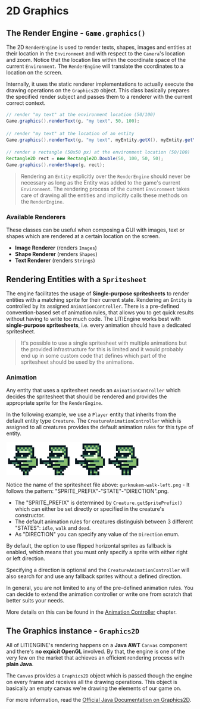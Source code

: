# 2D Graphics

## The Render Engine - `Game.graphics()`

The 2D `RenderEngine` is used to render texts, shapes, images and entities at their location in the `Environment` and with respect to the `Camera`'s location and zoom. Notice that the location lies within the coordinate space of the current `Environment`. The `RenderEngine` will translate the coordinates to a location on the screen.

Internally, it uses the static renderer implementations to actually execute the drawing operations on the `Graphics2D` object. This class basically prepares the specified render subject and passes them to a renderer with the current correct context.

```java
// render "my text" at the environment location (50/100)
Game.graphics().renderText(g, "my text", 50, 100);

// render "my text" at the location of an entity
Game.graphics().renderText(g, "my text", myEntity.getX(), myEntity.getY());

// render a rectangle (50x50 px) at the environment location (50/100)
Rectangle2D rect = new Rectangle2D.Double(50, 100, 50, 50);
Game.graphics().renderShape(g, rect);
```

> Rendering an `Entity` explicitly over the `RenderEngine` should never be necessary as long as the Entity was added to the game's current `Environment`. The rendering process of the current `Environment` takes care of drawing all the entities and implicitly calls these methods on the `RenderEngine`.

### Available Renderers

These classes can be useful when composing a GUI with images, text or shapes which are rendered at a certain location on the screen.

* **Image Renderer** \(renders `Images`\)
* **Shape Renderer** \(renders `Shapes`\)
* **Text Renderer** \(renders `Strings`\)

## Rendering Entities with a `Spritesheet`

The engine facilitates the usage of **Single-purpose spritesheets** to render entities with a matching sprite for their current state. Rendering an `Entity` is controlled by its assigned `AnimationController`. There is a pre-defined convention-based set of animation rules, that allows you to get quick results without having to write too much code. The LITIEngine works best with **single-purpose spritesheets**, i.e. every animation should have a dedicated spritesheet.

> It's possible to use a single spritesheet with multiple animations but the provided infrastructure for this is limited and it would probably end up in some custom code that defines which part of the spritesheet should be used by the animations.

### Animation

Any entity that uses a spritesheet needs an `AnimationController` which decides the spritesheet that should be rendered and provides the appropriate sprite for the `RenderEngine`.

In the following example, we use a `Player` entity that inherits from the default entity type `Creature`. The `CreatureAnimationController` which is assigned to all creatures provides the default animation rules for this type of entity.

![Example: Spritesheet for walking left - gurknukem-walk-left.png](images/gurknukem-walk-left.png)

Notice the name of the spritesheet file above: `gurknukem-walk-left.png` - It follows the pattern: "SPRITE\_PREFIX"-"STATE"-"DIRECTION".png.

* The "SPRITE\_PREFIX" is determined by `Creature.getSpritePrefix()` which can either be set directly or specified in the creature's constructor.
* The default animation rules for creatures distinguish between 3 different "STATES": `idle`, `walk` and `dead`.
* As "DIRECTION" you can specify any value of the `Direction` enum. 

By default, the option to use flipped horizontal sprites as fallback is enabled, which means that you must only specify a sprite with either right or left direction.

Specifying a direction is optional and the `CreatureAnimationController` will also search for and use any fallback sprites without a defined direction.

In general, you are not limited to any of the pre-defined animation rules. You can decide to extend the animation controller or write one from scratch that better suits your needs.

More details on this can be found in the [Animation Controller](https://app.gitbook.com/@gurkenlabs/s/litiengine/basics/control-entities/animation-controller) chapter.

## The Graphics instance - `Graphics2D`

All of LITIENGINE's rendering happens on a **Java AWT** `Canvas` component and there's **no expicit OpenGL** involved. By that, the engine is one of the very few on the market that achieves an efficient rendering process with **plain Java**.

The `Canvas` provides a `Graphics2D` object which is passed though the engine on every frame and receives all the drawing operations. This object is basically an empty canvas we're drawing the elements of our game on.

For more information, read the [Official Java Documentation on Graphics2D](https://docs.oracle.com/javase/7/docs/api/java/awt/Graphics2D.html).

